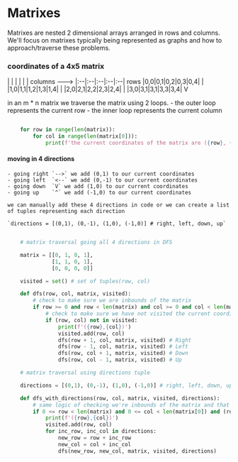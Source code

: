# Matrixes

Matrixes are nested 2 dimensional arrays arranged in rows and columns. 
We'll focus on matrixes typically being represented as graphs and how to approach/traverse these problems.

### coordinates of a 4x5 matrix

|   |   |   |   |   |  columns --->
|:--|:--|:--|:--|:--|  rows
|0,0|0,1|0,2|0,3|0,4|   |
|1,0|1,1|1,2|1,3|1,4|   |
|2,0|2,1|2,2|2,3|2,4|   |
|3,0|3,1|3,1|3,3|3,4|   V

in an m * n matrix we traverse the matrix using 2 loops. 
    - the outer loop represents the current row
    - the inner loop represents the current column

```python

    for row in range(len(matrix)):
        for col in range(len(matrix[0])):
            print(f'the current coordinates of the matrix are ({row}, {col}) - row:{row}, col: {col}')

```

#### moving in 4 directions

    - going right `-->` we add (0,1) to our current coordinates
    - going left  `<--` we add (0,-1) to our current coordinates
    - going down  `V` we add (1,0) to our current coordinates
    - going up    `^` we add (-1,0) to our current coordinates

    we can manually add these 4 directions in code or we can create a list of tuples representing each direction

    `directions = [(0,1), (0,-1), (1,0), (-1,0)] # right, left, down, up`

```python

    # matrix traversal going all 4 directions in DFS 

    matrix = [[0, 1, 0, 1],
              [1, 1, 0, 1],
              [0, 0, 0, 0]]

    visited = set() # set of tuples(row, col)

    def dfs(row, col, matrix, visited):
        # check to make sure we are inbounds of the matrix
        if row >= 0 and row < len(matrix) and col >= 0 and col < len(matrix[0]):
            # check to make sure we have not visited the current coordinate to avoid infinite loops
            if (row, col) not in visited:
                print(f'({row},{col})')
                visited.add(row, col)
                dfs(row + 1, col, matrix, visited) # Right
                dfs(row - 1, col, matrix, visited) # Left
                dfs(row, col + 1, matrix, visited) # Down
                dfs(row, col - 1, matrix, visited) # Up

    # matrix traversal using directions tuple 

    directions = [(0,1), (0,-1), (1,0), (-1,0)] # right, left, down, up

    def dfs_with_directions(row, col, matrix, visited, directions):
        # same logic of checking we're inbounds of the matrix and that we havent visited coordinates, but more condensed
        if 0 <= row < len(matrix) and 0 <= col < len(matrix[0]) and (row, col) not in visited:
            print(f'({row},{col})')
            visited.add(row, col)
            for inc_row, inc_col in directions: 
                new_row = row + inc_row
                new_col = col + inc_col
                dfs(new_row, new_col, matrix, visited, directions)

```